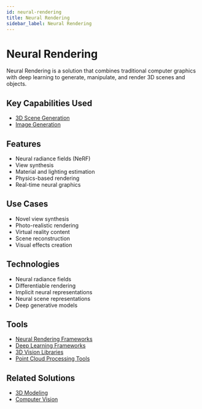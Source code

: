 ```yaml
---
id: neural-rendering
title: Neural Rendering
sidebar_label: Neural Rendering
---
```


# Neural Rendering

Neural Rendering is a solution that combines traditional computer graphics with deep learning to generate, manipulate, and render 3D scenes and objects.

## Key Capabilities Used

- [3D Scene Generation](../capabilities/3d-scene-generation)
- [Image Generation](../capabilities/image-generation)

## Features

- Neural radiance fields (NeRF)
- View synthesis
- Material and lighting estimation
- Physics-based rendering
- Real-time neural graphics

## Use Cases

- Novel view synthesis
- Photo-realistic rendering
- Virtual reality content
- Scene reconstruction
- Visual effects creation

## Technologies

- Neural radiance fields
- Differentiable rendering
- Implicit neural representations
- Neural scene representations
- Deep generative models

## Tools

- [Neural Rendering Frameworks](../tools/neural-rendering-frameworks)
- [Deep Learning Frameworks](../tools/deep-learning-frameworks)
- [3D Vision Libraries](../tools/3d-vision-libraries)
- [Point Cloud Processing Tools](../tools/point-cloud-processing-tools)

## Related Solutions

- [3D Modeling](./3d-modeling)
- [Computer Vision](./computer-vision)

